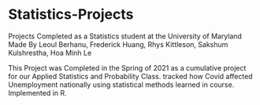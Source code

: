 # Statistics-Projects
Projects Completed as a Statistics student at the University of Maryland
Made By Leoul Berhanu, Frederick Huang, Rhys Kittleson, Sakshum Kulshrestha, Hoa Minh Le

This Project was Completed in the Spring of 2021 as a cumulative project for our Applied Statistics and Probability Class.
tracked how Covid affected Unemployment nationally using statistical methods learned in course.
Implemented in R.

